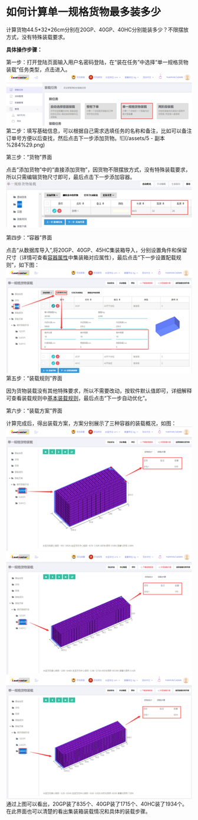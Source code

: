 # 如何计算单一规格货物最多装多少

计算货物44.5\*32\*26cm分别在20GP、40GP、40HC分别能装多少？不限摆放方式，没有特殊装载要求。

**具体操作步骤：**

第一步：打开登陆页面输入用户名密码登陆，在“装在任务”中选择“单一规格货物装载”任务类型，点击进入。![](/assets/QQ截图20180724092408.png)第二步：填写基础信息，可以根据自己需求选填任务的名称和备注，比如可以备注订单号方便以后查找，然后点击下一步添加货物。![](/assets/5 - 副本 %284%29.png)

第三步：“货物”界面

点击“添加货物”中的“直接添加货物”，因货物不限摆放方式，没有特殊装载要求，所以只需编辑货物尺寸即可，最后点击下一步添加容器。![](/assets/93.png)

第四步：“容器”界面

点击“从数据库导入”,将20GP、40GP、45HC集装箱导入，分别设置角件和保留尺寸（详情可查看[容器属性](https://doc.zhuangxiang.com/gong-neng-jie-shao/zhuang-zai-fang-an-she-ji-jie-mian/rong-qi/rong-qi-shu-xing.html)中集装箱对应属性），最后点击“下一步设置配载规则”，如下图：![](/assets/QQ截图20180724095311.png)第五步：“装载规则”界面

因为货物装载没有其他特殊要求，所以不需要改动，按软件默认值即可，详细解释可查看装载规则中[基本装载规则](https://doc.zhuangxiang.com/gong-neng-jie-shao/53001-zhuang-zai-gui-ze/ji-ben-zhuang-zai-gui-ze.html)，最后点击“下一步自动优化”。

第六步：“装载方案”界面

计算完成后，得出装载方案，方案分别展示了三种容器的装载概况，如图：![](/assets/QQ截图20180724095716.png)![](/assets/QQ截图20180724095751.png)![](/assets/QQ截图20180724095818.png)通过上图可以看出，20GP装了835个、40GP装了1715个、40HC装了1934个。在此界面也可以清楚的看出集装箱装载情况和具体的装载步骤。

